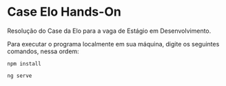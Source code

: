 # Case Elo Hands-On
Resolução do Case da Elo para a vaga de Estágio em Desenvolvimento.

Para executar o programa localmente em sua máquina, digite os seguintes comandos, nessa ordem:

```shell
npm install
```
```shell
ng serve
```

